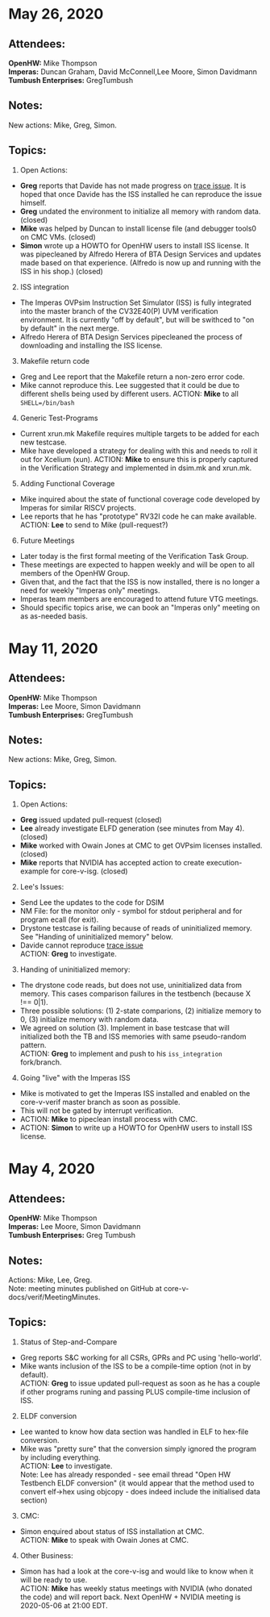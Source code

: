 May 26, 2020
============

Attendees:
----------

**OpenHW:** Mike Thompson<br>
**Imperas:** Duncan Graham, David McConnell,Lee Moore, Simon Davidmann<br>
**Tumbush Enterprises:** GregTumbush

Notes:
------

New actions: Mike, Greg, Simon.<br>

Topics:
-------

1. Open Actions:

- **Greg** reports that Davide has not made progress on [trace issue](https://github.com/openhwgroup/cv32e40p/issues/325). It is hoped that once Davide has the ISS installed he can reproduce the issue himself.
- **Greg** undated the environment to initialize all memory with random data.  (closed)
- **Mike** was helped by Duncan to install license file (and debugger tools0 on CMC VMs. (closed)
- **Simon** wrote up a HOWTO for OpenHW users to install ISS license.  It was pipecleaned by Alfredo Herera of BTA Design Services and updates made based on that experience.  (Alfredo is now up and running with the ISS in his shop.) (closed)

2. ISS integration

- The Imperas OVPsim Instruction Set Simulator (ISS) is fully integrated into the master branch of the CV32E40(P) UVM verification environment.   It is currently "off by default", but will be swithced to "on by default" in the next merge.
- Alfredo Herera of BTA Design Services pipecleaned the process of downloading and installing the ISS license.

3. Makefile return code

- Greg and Lee report that the Makefile return a non-zero error code.
- Mike cannot reproduce this.   Lee suggested that it could be due to different shells being used by different users.
ACTION: **Mike** to all `SHELL=/bin/bash`

4. Generic Test-Programs

- Current xrun.mk Makefile requires multiple targets to be added for each new testcase.
- Mike have developed a strategy for dealing with this and needs to roll it out for Xcelium (xun).
ACTION: **Mike** to ensure this is properly captured in the Verification Strategy and implemented in dsim.mk and xrun.mk.

5. Adding Functional Coverage

- Mike inquired about the state of functional coverage code developed by Imperas for similar RISCV projects.
- Lee reports that he has "prototype" RV32I code he can make available.
ACTION: **Lee** to send to Mike (pull-request?)

6. Future Meetings

- Later today is the first formal meeting of the Verification Task Group.
- These meetings are expected to happen weekly and will be open to all members of the OpenHW Group.
- Given that, and the fact that the ISS is now installed, there is no longer a need for weekly "Imperas only" meetings.
- Imperas team members are encouraged to attend future VTG meetings.
- Should specific topics arise, we can book an "Imperas only" meeting on as as-needed basis.


May 11, 2020
============

Attendees:
----------

**OpenHW:** Mike Thompson<br>
**Imperas:** Lee Moore, Simon Davidmann<br>
**Tumbush Enterprises:** GregTumbush

Notes:
------

New actions: Mike, Greg, Simon.<br>

Topics:
-------

1. Open Actions:

- **Greg** issued updated pull-request (closed)
- **Lee** already investigate ELFD generation (see minutes from May 4). (closed)
- **Mike** worked with Owain Jones at CMC to get OVPsim licenses installed. (closed)
- **Mike** reports that NVIDIA has accepted action to create execution-example for core-v-isg. (closed)


2. Lee's Issues:

- Send Lee the updates to the code for DSIM
- NM File: for the monitor only - symbol for stdout peripheral and for program ecall (for exit).
- Drystone testcase is failing because of reads of uninitialized memory.  See "Handing of uninitialized memory" below.
- Davide cannot reproduce [trace issue](https://github.com/openhwgroup/cv32e40p/issues/325)<br>
ACTION: **Greg** to investigate.

3. Handing of uninitialized memory:

- The drystone code reads, but does not use, uninitialized data from memory.  This cases comparison
failures in the testbench (because X !== 0|1).
- Three possible solutions: (1) 2-state comparions, (2) initialize memory to 0, (3) initialize memory with random data.
- We agreed on solution (3). Implement in base testcase that will initialized both the TB and ISS memories with same pseudo-random pattern.<br>
ACTION: **Greg** to implement and push to his `iss_integration` fork/branch.

4. Going "live" with the Imperas ISS

- Mike is motivated to get the Imperas ISS installed and enabled on the core-v-verif master branch as soon as possible.
- This will not be gated by interrupt verification.
- ACTION: **Mike** to pipeclean install process with CMC.
- ACTION: **Simon** to write up a HOWTO for OpenHW users to install ISS license.



May 4, 2020
===========

Attendees:
----------

**OpenHW:** Mike Thompson<br>
**Imperas:** Lee Moore, Simon Davidmann<br>
**Tumbush Enterprises:** Greg Tumbush

Notes:
------

Actions: Mike, Lee, Greg.<br>
Note: meeting minutes published on GitHub at core-v-docs/verif/MeetingMinutes.

Topics:
-------

1. Status of Step-and-Compare

- Greg reports S&C working for all CSRs, GPRs and PC using 'hello-world'.<br>
- Mike wants inclusion of the ISS to be a compile-time option (not in by default).<br>
ACTION: **Greg** to issue updated pull-request as soon as he has a couple if other programs runing and passing PLUS compile-time inclusion of ISS.

2. ELDF conversion

- Lee wanted to know how data section was handled in ELF to hex-file conversion.<br>
- Mike was "pretty sure" that the conversion simply ignored the program by including everything.<br>
ACTION: **Lee** to investigate.<br>
Note: Lee has already responded - see email thread "Open HW Testbench ELDF conversion" (it would appear that the method used to convert elf-\>hex using objcopy - does indeed include the initialised data section)

3. CMC:

- Simon enquired about status of ISS installation at CMC.<br>
ACTION: **Mike** to speak with Owain Jones at CMC.

4. Other Business:

- Simon has had a look at the core-v-isg and would like to know when it will be ready to use.<br>
ACTION: **Mike** has weekly status meetings with NVIDIA (who donated the code) and will report back.  Next OpenHW + NVIDIA meeting is 2020-05-06 at 21:00 EDT.


